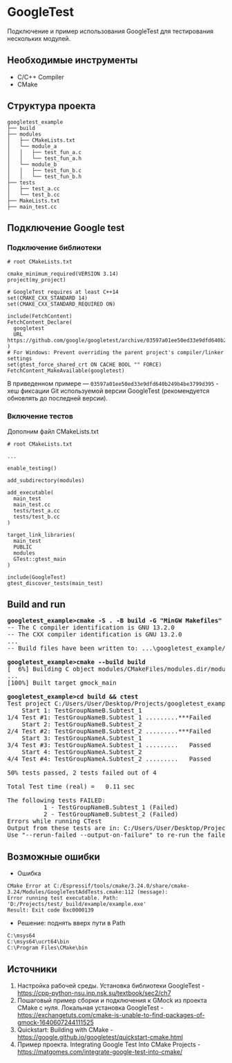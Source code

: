 # GoogleTest
Подключение и пример использования GoogleTest для тестирования нескольких модулей.
## Необходимые инструменты
* C/C++ Compiler
* CMake

## Структура проекта
```
googletest_example
├── build
├── modules
│   ├── CMakeLists.txt
│   └── module_a
│   │   ├── test_fun_a.c
│   │   └── test_fun_a.h
│   └── module_b
│   │   ├── test_fun_b.c
│   │   └── test_fun_b.h
├── tests
│   ├── test_a.cc
│   └── test_b.cc
├── MakeLists.txt
├── main_test.cc
```

## Подключение Google test
### Подключение библиотеки
```
# root CMakeLists.txt

cmake_minimum_required(VERSION 3.14)
project(my_project)

# GoogleTest requires at least C++14
set(CMAKE_CXX_STANDARD 14)
set(CMAKE_CXX_STANDARD_REQUIRED ON)

include(FetchContent)
FetchContent_Declare(
  googletest
  URL https://github.com/google/googletest/archive/03597a01ee50ed33e9dfd640b249b4be3799d395.zip
)
# For Windows: Prevent overriding the parent project's compiler/linker settings
set(gtest_force_shared_crt ON CACHE BOOL "" FORCE)
FetchContent_MakeAvailable(googletest)
```
В приведенном примере — `03597a01ee50ed33e9dfd640b249b4be3799d395` - хеш фиксации Git используемой версии GoogleTest (рекомендуется обновлять до последней версии).

### Включение тестов
Дополним файл CMakeLists.txt
```
# root CMakeLists.txt

...

enable_testing()

add_subdirectory(modules)

add_executable(
  main_test
  main_test.cc
  tests/test_a.cc
  tests/test_b.cc
)

target_link_libraries(
  main_test
  PUBLIC
  modules
  GTest::gtest_main
)

include(GoogleTest)
gtest_discover_tests(main_test)
```

## Build and run
<pre>
<b>googletest_example>cmake -S . -B build -G "MinGW Makefiles" -Wno-dev </b>
-- The C compiler identification is GNU 13.2.0
-- The CXX compiler identification is GNU 13.2.0
...
-- Build files have been written to: ...\googletest_example/build

<b>googletest_example>cmake --build build</b>
[  6%] Building C object modules/CMakeFiles/modules.dir/module_a/test_fun_a.c.obj
...
[100%] Built target gmock_main

<b>googletest_example>cd build && ctest</b>
Test project C:/Users/User/Desktop/Projects/googletest_example/build
    Start 1: TestGroupNameB.Subtest_1
1/4 Test #1: TestGroupNameB.Subtest_1 .........***Failed    0.02 sec
    Start 2: TestGroupNameB.Subtest_2
2/4 Test #2: TestGroupNameB.Subtest_2 .........***Failed    0.03 sec
    Start 3: TestGroupNameA.Subtest_1
3/4 Test #3: TestGroupNameA.Subtest_1 .........   Passed    0.02 sec
    Start 4: TestGroupNameA.Subtest_2
4/4 Test #4: TestGroupNameA.Subtest_2 .........   Passed    0.02 sec

50% tests passed, 2 tests failed out of 4

Total Test time (real) =   0.11 sec

The following tests FAILED:
          1 - TestGroupNameB.Subtest_1 (Failed)
          2 - TestGroupNameB.Subtest_2 (Failed)
Errors while running CTest
Output from these tests are in: C:/Users/User/Desktop/Projects/googletest_example/build/Testing/Temporary/LastTest.log
Use "--rerun-failed --output-on-failure" to re-run the failed cases verbosely.
</pre>

## Возможные ошибки
- Ошибка
```
CMake Error at C:/Espressif/tools/cmake/3.24.0/share/cmake-3.24/Modules/GoogleTestAddTests.cmake:112 (message): 
Error running test executable. Path: 'D:/Projects/test/_build/example/example.exe' 
Result: Exit code 0xc0000139
```
- Решение: 
поднять вверх пути в Path
```
C:\msys64
C:\msys64\ucrt64\bin
C:\Program Files\CMake\bin
```


## Источники
1. Настройка рабочей среды. Установка библиотеки GoogleTest - https://cpp-python-nsu.inp.nsk.su/textbook/sec2/ch7
2. Пошаговый пример сборки и подключения к GMock из проекта CMake с нуля. Локальная установка GoogleTest - https://exchangetuts.com/cmake-is-unable-to-find-packages-of-gmock-1640607244111525
3. Quickstart: Building with CMake - https://google.github.io/googletest/quickstart-cmake.html
4. Пример проекта. Integrating Google Test Into CMake Projects - https://matgomes.com/integrate-google-test-into-cmake/

